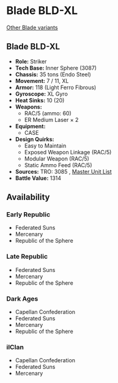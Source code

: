 # Blade BLD-XL 

[Other Blade variants](../blade.md) 

## Blade BLD-XL 

- **Role:** Striker 
- **Tech Base:** Inner Sphere (3087) 
- **Chassis:** 35 tons (Endo Steel) 
- **Movement:** 7 / 11, XL 
- **Armor:** 118 (Light Ferro Fibrous) 
- **Gyroscope:** XL Gyro 
- **Heat Sinks:** 10 (20) 
- **Weapons:** 
  - RAC/5 (ammo: 60) 
  - ER Medium Laser × 2 
- **Equipment:** 
  - CASE 
- **Design Quirks:** 
  - Easy to Maintain 
  - Exposed Weapon Linkage (RAC/5) 
  - Modular Weapon (RAC/5) 
  - Static Ammo Feed (RAC/5) 
- **Sources:** TRO: 3085 , [Master Unit List](http://masterunitlist.info/Unit/Details/391) 
- **Battle Value:** 1314 

## Availability 

### Early Republic 

- Federated Suns 
- Mercenary 
- Republic of the Sphere 

### Late Republic 

- Federated Suns 
- Mercenary 
- Republic of the Sphere 

### Dark Ages 

- Capellan Confederation 
- Federated Suns 
- Mercenary 
- Republic of the Sphere 

### ilClan 

- Capellan Confederation 
- Federated Suns 
- Mercenary 

